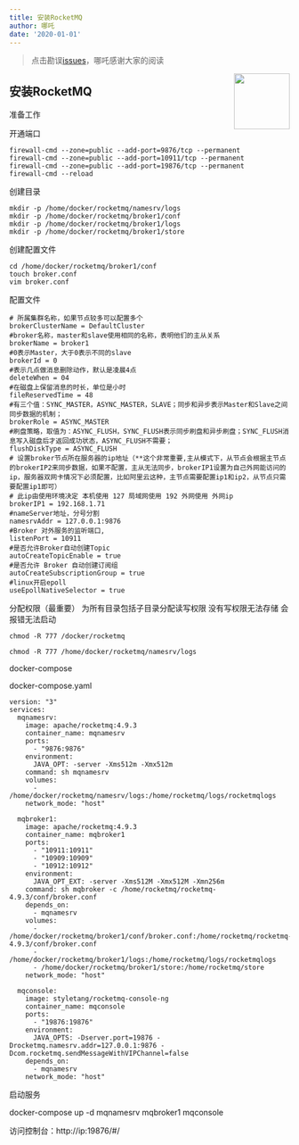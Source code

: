 ```yaml
---
title: 安装RocketMQ
author: 哪吒
date: '2020-01-01'
---
```


> 点击勘误[issues](https://github.com/webVueBlog/JavaPlusDoc/issues)，哪吒感谢大家的阅读

<img align="right" width="100" src="https://cdn.jsdelivr.net/gh/YunYouJun/yun/images/yun-alpha-compressed.png">

## 安装RocketMQ

准备工作

开通端口

```shell
firewall-cmd --zone=public --add-port=9876/tcp --permanent
firewall-cmd --zone=public --add-port=10911/tcp --permanent
firewall-cmd --zone=public --add-port=19876/tcp --permanent
firewall-cmd --reload

```

创建目录

```shell
mkdir -p /home/docker/rocketmq/namesrv/logs
mkdir -p /home/docker/rocketmq/broker1/conf
mkdir -p /home/docker/rocketmq/broker1/logs
mkdir -p /home/docker/rocketmq/broker1/store

```

创建配置文件

```shell
cd /home/docker/rocketmq/broker1/conf
touch broker.conf
vim broker.conf

```

配置文件

```shell
# 所属集群名称，如果节点较多可以配置多个
brokerClusterName = DefaultCluster
#broker名称，master和slave使用相同的名称，表明他们的主从关系
brokerName = broker1
#0表示Master，大于0表示不同的slave
brokerId = 0
#表示几点做消息删除动作，默认是凌晨4点
deleteWhen = 04
#在磁盘上保留消息的时长，单位是小时
fileReservedTime = 48
#有三个值：SYNC_MASTER，ASYNC_MASTER，SLAVE；同步和异步表示Master和Slave之间同步数据的机制；
brokerRole = ASYNC_MASTER
#刷盘策略，取值为：ASYNC_FLUSH，SYNC_FLUSH表示同步刷盘和异步刷盘；SYNC_FLUSH消息写入磁盘后才返回成功状态，ASYNC_FLUSH不需要；
flushDiskType = ASYNC_FLUSH
# 设置broker节点所在服务器的ip地址（**这个非常重要,主从模式下，从节点会根据主节点的brokerIP2来同步数据，如果不配置，主从无法同步，brokerIP1设置为自己外网能访问的ip，服务器双网卡情况下必须配置，比如阿里云这种，主节点需要配置ip1和ip2，从节点只需要配置ip1即可）
# 此ip由使用环境决定 本机使用 127 局域网使用 192 外网使用 外网ip
brokerIP1 = 192.168.1.71
#nameServer地址，分号分割
namesrvAddr = 127.0.0.1:9876
#Broker 对外服务的监听端口,
listenPort = 10911
#是否允许Broker自动创建Topic
autoCreateTopicEnable = true
#是否允许 Broker 自动创建订阅组
autoCreateSubscriptionGroup = true
#linux开启epoll
useEpollNativeSelector = true

```

分配权限（最重要） 为所有目录包括子目录分配读写权限 没有写权限无法存储 会报错无法启动

```shell
chmod -R 777 /docker/rocketmq

chmod -R 777 /home/docker/rocketmq/namesrv/logs
```

docker-compose

docker-compose.yaml

```shell
version: "3"
services:
  mqnamesrv:
    image: apache/rocketmq:4.9.3
    container_name: mqnamesrv
    ports:
      - "9876:9876"
    environment:
      JAVA_OPT: -server -Xms512m -Xmx512m
    command: sh mqnamesrv
    volumes:
      - /home/docker/rocketmq/namesrv/logs:/home/rocketmq/logs/rocketmqlogs
    network_mode: "host"

  mqbroker1:
    image: apache/rocketmq:4.9.3
    container_name: mqbroker1
    ports:
      - "10911:10911"
      - "10909:10909"
      - "10912:10912"
    environment:
      JAVA_OPT_EXT: -server -Xms512M -Xmx512M -Xmn256m
    command: sh mqbroker -c /home/rocketmq/rocketmq-4.9.3/conf/broker.conf
    depends_on:
      - mqnamesrv
    volumes:
      - /home/docker/rocketmq/broker1/conf/broker.conf:/home/rocketmq/rocketmq-4.9.3/conf/broker.conf
      - /home/docker/rocketmq/broker1/logs:/home/rocketmq/logs/rocketmqlogs
      - /home/docker/rocketmq/broker1/store:/home/rocketmq/store
    network_mode: "host"

  mqconsole:
    image: styletang/rocketmq-console-ng
    container_name: mqconsole
    ports:
      - "19876:19876"
    environment:
      JAVA_OPTS: -Dserver.port=19876 -Drocketmq.namesrv.addr=127.0.0.1:9876 -Dcom.rocketmq.sendMessageWithVIPChannel=false
    depends_on:
      - mqnamesrv
    network_mode: "host"

```

启动服务

docker-compose up -d mqnamesrv mqbroker1 mqconsole

访问控制台：http://ip:19876/#/
